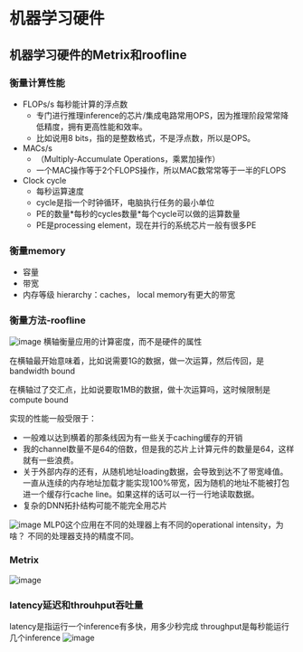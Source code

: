 # 机器学习硬件
## 机器学习硬件的Metrix和roofline
### 衡量计算性能
- FLOPs/s 每秒能计算的浮点数
  - 专门进行推理inference的芯片/集成电路常用OPS，因为推理阶段常常降低精度，拥有更高性能和效率。
  - 比如说用8 bits，指的是整数格式，不是浮点数，所以是OPS。
- MACs/s
  - （Multiply-Accumulate Operations，乘累加操作）
  - 一个MAC操作等于2个FLOPS操作，所以MAC数常常等于一半的FLOPS
- Clock cycle
  - 每秒运算速度
  - cycle是指一个时钟循环，电脑执行任务的最小单位
  - PE的数量*每秒的cycles数量\*每个cycle可以做的运算数量
  - PE是processing element，现在并行的系统芯片一般有很多PE

### 衡量memory
- 容量
- 带宽
- 内存等级 hierarchy：caches， local memory有更大的带宽

### 衡量方法-roofline
![image](https://github.com/JoyJoyWang/algorithm_notes/assets/67251304/d110b0df-6923-41a4-8270-6b4a33d5dc1e)
横轴衡量应用的计算密度，而不是硬件的属性  

在横轴最开始意味着，比如说需要1G的数据，做一次运算，然后传回，是bandwidth bound  

在横轴过了交汇点，比如说要取1MB的数据，做十次运算吗，这时候限制是compute bound  

实现的性能一般受限于：
- 一般难以达到横着的那条线因为有一些关于caching缓存的开销
- 我的channel数量不是64的倍数，但是我的芯片上计算元件的数量是64，这样就有一些浪费。
- 关于外部内存的还有，从随机地址loading数据，会导致到达不了带宽峰值。一直从连续的内存地址加载才能实现100%带宽，因为随机的地址不能被打包进一个缓存行cache line。如果这样的话可以一行一行地读取数据。
- 复杂的DNN拓扑结构可能不能完全用芯片

![image](https://github.com/JoyJoyWang/algorithm_notes/assets/67251304/7fd71fc7-1b14-4b3f-842b-9d9e618aa102)
MLP0这个应用在不同的处理器上有不同的operational intensity，为啥？ 不同的处理器支持的精度不同。 

### Metrix

![image](https://github.com/JoyJoyWang/algorithm_notes/assets/67251304/890a5eed-e6b4-4aae-9245-674b4263b454)

### latency延迟和throuhput吞吐量
latency是指运行一个inference有多快，用多少秒完成
throughput是每秒能运行几个inference
![image](https://github.com/JoyJoyWang/algorithm_notes/assets/67251304/28ee56ee-d0cc-429c-9f18-5d6db82da492)





